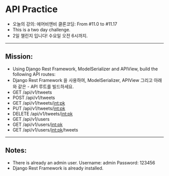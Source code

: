 # API Practice

- 오늘의 강의: 에어비앤비 클론코딩: From #11.0 to #11.17
- This is a two day challenge.
- 2일 챌린지 입니다! 수요일 오전 6시까지.

---
## Mission:
- Using Django Rest Framework, ModelSerializer and APIView, build the following API routes:
- Django Rest Framework 을 사용하여, ModelSerializer, APIView 그리고 아래와 같은 - API 루트를 빌드하세요.
- GET /api/v1/tweets
- POST /api/v1/tweets
- GET /api/v1/tweets/<int:pk>
- PUT /api/v1/tweets/<int:pk>
- DELETE /api/v1/tweets/<int:pk>
- GET /api/v1/users
- GET /api/v1/users/<int:pk>
- GET /api/v1/users/<int:pk>/tweets

---
## Notes:
- There is already an admin user. Username: admin Password: 123456
- Django Rest Framework is already installed.